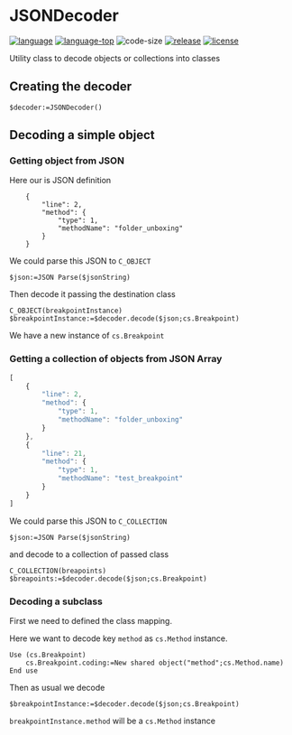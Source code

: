 # JSONDecoder

[![language][code-shield]][code-url]
[![language-top][code-top]][code-url]
![code-size][code-size]
[![release][release-shield]][release-url]
[![license][license-shield]][license-url]

Utility class to decode objects or collections into classes

## Creating the decoder

```4d
$decoder:=JSONDecoder()
```

## Decoding a simple object

### Getting object from JSON

Here our is JSON definition

```
	{
		"line": 2,
		"method": {
			"type": 1,
			"methodName": "folder_unboxing"
		}
	}
```

We could parse this JSON to `C_OBJECT`

```4d
$json:=JSON Parse($jsonString)
```

Then decode it passing the destination class

```4d
C_OBJECT(breakpointInstance)
$breakpointInstance:=$decoder.decode($json;cs.Breakpoint)
```

We have a new instance of `cs.Breakpoint`

### Getting a collection of objects from JSON Array

```javascript
[
	{
		"line": 2,
		"method": {
			"type": 1,
			"methodName": "folder_unboxing"
		}
	},
	{
		"line": 21,
		"method": {
			"type": 1,
			"methodName": "test_breakpoint"
		}
	}
]
```

We could parse this JSON to `C_COLLECTION`

```4d
$json:=JSON Parse($jsonString)
```
 and decode to a collection of passed class
```4d
C_COLLECTION(breapoints)
$breapoints:=$decoder.decode($json;cs.Breakpoint)
```

### Decoding a subclass

First we need to defined the class mapping.

Here we want to decode key `method` as `cs.Method` instance.

```4d
Use (cs.Breakpoint)
	cs.Breakpoint.coding:=New shared object("method";cs.Method.name)
End use
```
Then as usual we decode

```4d
$breakpointInstance:=$decoder.decode($json;cs.Breakpoint)
```

`breakpointInstance.method` will be a `cs.Method` instance

<!-- MARKDOWN LINKS & IMAGES -->
<!-- https://www.markdownguide.org/basic-syntax/#reference-style-links -->
[code-shield]: https://img.shields.io/static/v1?label=language&message=4d&color=blue
[code-top]: https://img.shields.io/github/languages/top/4d-for-ios/JSONDecoder.svg
[code-size]: https://img.shields.io/github/languages/code-size/4d-for-ios/JSONDecoder.svg
[code-url]: https://developer.4d.com/
[release-shield]: https://img.shields.io/github/v/release/4d-for-ios/JSONDecoder
[release-url]: https://github.com/4d-for-ios/JSONDecodere/releases/latest
[license-shield]: https://img.shields.io/github/license/4d-for-ios/JSONDecoder
[license-url]: LICENSE
